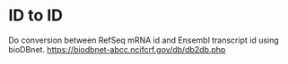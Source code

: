 # ID to ID
 
Do conversion between RefSeq mRNA id and Ensembl transcript id using bioDBnet. https://biodbnet-abcc.ncifcrf.gov/db/db2db.php
